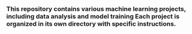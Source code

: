 ### This repository contains various machine learning projects, including data analysis and model training Each project is organized in its own directory with specific instructions.
